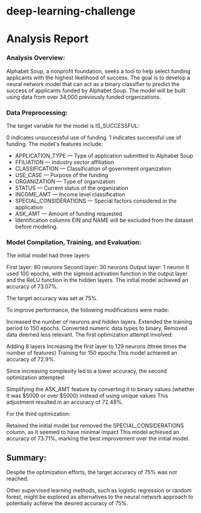 # deep-learning-challenge

# Analysis Report

### Analysis Overview:

Alphabet Soup, a nonprofit foundation, seeks a tool to help select funding applicants with the highest likelihood of success. The goal is to develop a neural network model that can act as a binary classifier to predict the success of applicants funded by Alphabet Soup. The model will be built using data from over 34,000 previously funded organizations.

### Data Preprocessing:

The target variable for the model is IS_SUCCESSFUL:

0 indicates unsuccessful use of funding.
1 indicates successful use of funding.
The model's features include:

- APPLICATION_TYPE — Type of application submitted to Alphabet Soup
- FFILIATION — Industry sector affiliation
- CLASSIFICATION — Classification of government organization
- USE_CASE — Purpose of the funding
- ORGANIZATION — Type of organization
- STATUS — Current status of the organization
- INCOME_AMT — Income level classification
- SPECIAL_CONSIDERATIONS — Special factors considered in the application
- ASK_AMT — Amount of funding requested
- Identification columns EIN and NAME will be excluded from the dataset before modeling.

### Model Compilation, Training, and Evaluation:

The initial model had three layers:

First layer: 80 neurons
Second layer: 30 neurons
Output layer: 1 neuron
It used 100 epochs, with the sigmoid activation function in the output layer and the ReLU function in the hidden layers. The initial model achieved an accuracy of 73.07%.

The target accuracy was set at 75%.

To improve performance, the following modifications were made:

Increased the number of neurons and hidden layers.
Extended the training period to 150 epochs.
Converted numeric data types to binary.
Removed data deemed less relevant.
The first optimization attempt involved:

Adding 8 layers
Increasing the first layer to 129 neurons (three times the number of features)
Training for 150 epochs
This model achieved an accuracy of 72.9%.

Since increasing complexity led to a lower accuracy, the second optimization attempted:

Simplifying the ASK_AMT feature by converting it to binary values (whether it was $5000 or over $5000) instead of using unique values
This adjustment resulted in an accuracy of 72.48%.

For the third optimization:

Retained the initial model but removed the SPECIAL_CONSIDERATIONS column, as it seemed to have minimal impact
This model achieved an accuracy of 73.71%, marking the best improvement over the initial model.

## Summary:

Despite the optimization efforts, the target accuracy of 75% was not reached.

Other supervised learning methods, such as logistic regression or random forest, might be explored as alternatives to the neural network approach to potentially achieve the desired accuracy of 75%.